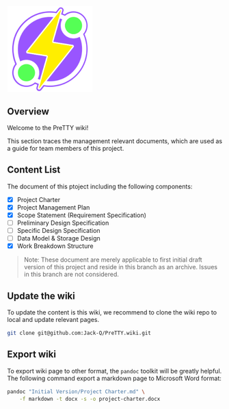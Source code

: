 
<img src="./assets/icon-flat.png" width="200" />

## Overview

Welcome to the PreTTY wiki!

This section traces the management relevant documents, which are used as a guide for team members of this project.


## Content List

The document of this ptoject including the following components:

* [x] Project Charter
* [x] Project Management Plan
* [x] Scope Statement (Requirement Specification)
* [ ] Preliminary Design Specification
* [ ] Specific Design Specification
* [ ] Data Model & Storage Design
* [x] Work Breakdown Structure

> Note:
> These document are merely applicable to first initial draft version of this project
> and reside in this branch as an archive. Issues in this branch are not considered.

## Update the wiki

To update the content is this wiki, we recommend to clone the wiki repo to local and update relevant pages.

```bash
git clone git@github.com:Jack-Q/PreTTY.wiki.git
```

## Export wiki

To export wiki page to other format, the `pandoc` toolkit will be greatly helpful.
The following command export a markdown page to Microsoft Word format:

```bash
pandoc "Initial Version/Project Charter.md" \
    -f markdown -t docx -s -o project-charter.docx
```
